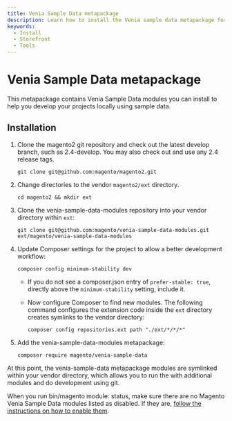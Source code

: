 ```yaml
---
title: Venia Sample Data metapackage
description: Learn how to install the Venia sample data metapackage for PWA Studio storefront projects. 
keywords:
  - Install
  - Storefront
  - Tools
---
```


# Venia Sample Data metapackage

This metapackage contains Venia Sample Data modules you can install to help you develop your projects locally using sample data.

## Installation

1. Clone the magento2 git repository and check out the latest develop branch, such as 2.4-develop. You may also check out and use any 2.4 release tags.

    ```terminal
    git clone git@github.com:magento/magento2.git
    ```

1. Change directories to the vendor `magento2/ext` directory.

    ```terminal
    cd magento2 && mkdir ext
    ```

1. Clone the venia-sample-data-modules repository into your vendor directory within `ext`:

    ```terminal
    git clone git@github.com:magento/venia-sample-data-modules.git ext/magento/venia-sample-data-modules
    ```

1. Update Composer settings for the project to allow a better development workflow:

    ```terminal
    composer config minimum-stability dev
    ```

    -  If you do not see a composer.json entry of `prefer-stable: true`, directly above the `minimum-stability` setting, include it.
    -  Now configure Composer to find new modules. The following command configures the extension code inside the `ext` directory creates symlinks to the vendor directory:

        ```terminal
        composer config repositories.ext path "./ext/*/*/*"
        ```

1. Add the venia-sample-data-modules metapackage:

    ```terminal
    composer require magento/venia-sample-data
    ```

At this point, the venia-sample-data metapackage modules are symlinked within your vendor directory, which allows you to run the with additional modules and do development using git.

When you run bin/magento module: status, make sure there are no Magento Venia Sample Data modules listed as disabled. If they are, [follow the instructions on how to enable them](https://developer.adobe.com/commerce/php/development/build/component-management/).
